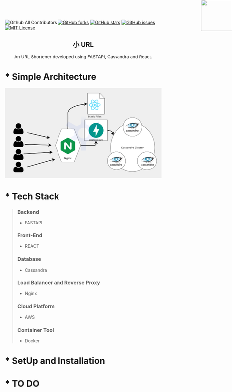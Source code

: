 ![Github All Contributors](https://img.shields.io/github/all-contributors/all-contributors/all-contributors/master?color=lightgrey)
[![GitHub forks](https://img.shields.io/github/forks/Cosmicoppai/chi_url?color=lightgrey)](https://github.com/Cosmicoppai/chi_url/network)
[![GitHub stars](https://img.shields.io/github/stars/Cosmicoppai/chi_url?color=lightgrey)](https://github.com/Cosmicoppai/chi_url/stargazers)
[![GitHub issues](https://img.shields.io/github/issues/Cosmicoppai/chi_url?color=lightgrey)](https://github.com/Cosmicoppai/chi_url/issues)
[![MIT License](https://img.shields.io/badge/license-MIT-lightgrey)](https://github.com/Cosmicoppai/chi_url/issues/license)

<div class="example">
  <img src="static/icon.png" style="height: 100px;
  width: 100px;
  position: absolute;
  right: 0;
  top: 0;
  bottom: 20px;" alt="">
</div>


<h2 align="center">小 URL</h2>
<p align="center">
    An URL Shortener developed using FASTAPI, Cassandra and React.
    <br />

# * Simple Architecture
![Architecture](static/architecture.png)

# * Tech Stack
> ### Backend
> * FASTAPI
> ### Front-End
> * REACT
> ### Database
> * Cassandra
> ### Load Balancer and Reverse Proxy
> * Nginx
> ### Cloud Platform
> * AWS
> ### Container Tool
> * Docker


# * SetUp and Installation


# * TO DO
